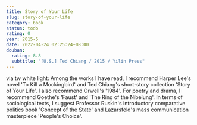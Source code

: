 ```yaml
---
title: Story of Your Life
slug: story-of-your-life
category: book
status: todo
rating: 0
year: 2015-5
date: 2022-04-24 02:25:24+08:00
douban:
  rating: 8.8
  subtitle: "[U.S.] Ted Chiang / 2015 / Yilin Press"
---
```


via tw white light: Among the works I have read, I recommend Harper Lee's novel 'To Kill a Mockingbird' and Ted Chiang's short-story collection 'Story of Your Life'. I also recommend Orwell's '1984'. For poetry and drama, I recommend Goethe's 'Faust' and 'The Ring of the Nibelung'. In terms of sociological texts, I suggest Professor Ruskin's introductory comparative politics book 'Concept of the State' and Lazarsfeld's mass communication masterpiece 'People's Choice'.
